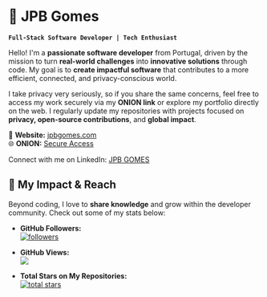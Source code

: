 # 🎯 JPB Gomes

**`Full-Stack Software Developer | Tech Enthusiast`**

Hello! I'm a **passionate software developer** from Portugal, driven by the mission to turn **real-world challenges** into **innovative solutions** through code. My goal is to **create impactful software** that contributes to a more efficient, connected, and privacy-conscious world.

I take privacy very seriously, so if you share the same concerns, feel free to access my work securely via my **ONION link** or explore my portfolio directly on the web. I regularly update my repositories with projects focused on **privacy, open-source contributions**, and **global impact**.

🔗 **Website:** [jpbgomes.com](https://jpbgomes.com/)  
🌐 **ONION:** [Secure Access](http://jpbgomesljuyfhrkmczv7zg722yvo6a4q43rbedrgdvpsedy434da7yd.onion/)

Connect with me on LinkedIn: [JPB GOMES](https://www.linkedin.com/in/jpbgomes/)

## 🚀 My Impact & Reach

Beyond coding, I love to **share knowledge** and grow within the developer community. Check out some of my stats below:

- **GitHub Followers:**  
    <a href="https://github.com/jpbgomes?tab=followers">
        <img alt="followers" title="Follow me on GitHub" src="https://custom-icon-badges.demolab.com/github/followers/jpbgomes?color=236ad3&labelColor=1155ba&style=for-the-badge&logo=person-add&label=Follow&logoColor=white"/>
    </a>
    
- **GitHub Views:**  
    [![](https://komarev.com/ghpvc/?username=jpbgomes&color=blue&style=for-the-badge)](https://github.com/jpbgomes)
- **Total Stars on My Repositories:**  
    <a href="https://github.com/jpbgomes?tab=repositories&sort=stargazers">
        <img alt="total stars" title="Total stars on GitHub" src="https://custom-icon-badges.demolab.com/github/stars/jpbgomes?color=55960c&style=for-the-badge&labelColor=488207&logo=star"/>
    </a>

<!-- ## 🎥 YouTube Channel

I also run a **YouTube channel** where I share my journey as a freelancer, along with tutorials, project walkthroughs, and developer tips. Subscribe to stay updated with my latest content:

[![YouTube Subscribers](https://img.shields.io/youtube/channel/subscribers/UCG6r5LefPIBX6GxDrKFZ6rg?style=for-the-badge)](https://www.youtube.com/c/jpbgomes?sub_confirmation=1)
[![YouTube Views](https://img.shields.io/youtube/channel/views/UCG6r5LefPIBX6GxDrKFZ6rg?style=for-the-badge)](https://www.youtube.com/c/jpbgomes?sub_confirmation=1) -->

